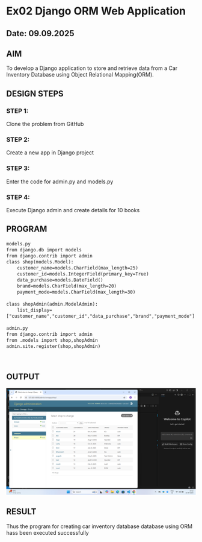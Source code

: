 # Ex02 Django ORM Web Application
## Date: 09.09.2025

## AIM
To develop a Django application to store and retrieve data from a Car Inventory Database using Object Relational Mapping(ORM).





## DESIGN STEPS

### STEP 1:
Clone the problem from GitHub

### STEP 2:
Create a new app in Django project

### STEP 3:
Enter the code for admin.py and models.py

### STEP 4:
Execute Django admin and create details for 10 books

## PROGRAM
```
models.py
from django.db import models
from django.contrib import admin
class shop(models.Model):
    customer_name=models.CharField(max_length=25)
    customer_id=models.IntegerField(primary_key=True)
    data_purchase=models.DateField()
    brand=models.CharField(max_length=20)
    payment_mode=models.CharField(max_length=30)

class shopAdmin(admin.ModelAdmin):
    list_display=["customer_name","customer_id","data_purchase","brand","payment_mode"]   

admin.py
from django.contrib import admin
from .models import shop,shopAdmin
admin.site.register(shop,shopAdmin)



```


## OUTPUT

![alt text](<Screenshot (14).png>)


## RESULT
Thus the program for creating car inventory database database using ORM hass been executed successfully
